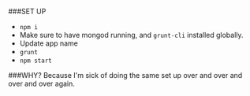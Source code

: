 ###SET UP
- `npm i`
- Make sure to have mongod running, and `grunt-cli` installed globally.
- Update app name
- `grunt`
- `npm start`

###WHY?
Because I'm sick of doing the same set up over and over and over and over again.
